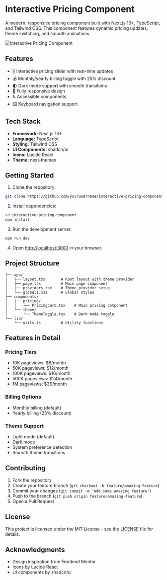 # Interactive Pricing Component

A modern, responsive pricing component built with Next.js 13+, TypeScript, and Tailwind CSS. This component features dynamic pricing updates, theme switching, and smooth animations.

![Interactive Pricing Component](https://images.unsplash.com/photo-1567427017947-545c5f8d16ad?auto=format&fit=crop&q=80&w=1000)

## Features

- 🎚️ Interactive pricing slider with real-time updates
- 💰 Monthly/yearly billing toggle with 25% discount
- 🌓 Dark mode support with smooth transitions
- 📱 Fully responsive design
- ♿ Accessible components
- ⌨️ Keyboard navigation support

## Tech Stack

- **Framework:** Next.js 13+
- **Language:** TypeScript
- **Styling:** Tailwind CSS
- **UI Components:** shadcn/ui
- **Icons:** Lucide React
- **Theme:** next-themes

## Getting Started

1. Clone the repository:
```bash
git clone https://github.com/yourusername/interactive-pricing-component.git
```

2. Install dependencies:
```bash
cd interactive-pricing-component
npm install
```

3. Run the development server:
```bash
npm run dev
```

4. Open [http://localhost:3000](http://localhost:3000) in your browser.

## Project Structure

```
├── app/
│   ├── layout.tsx       # Root layout with theme provider
│   ├── page.tsx         # Main page component
│   ├── providers.tsx    # Theme provider setup
│   └── globals.css      # Global styles
├── components/
│   ├── pricing/
│   │   └── PricingCard.tsx    # Main pricing component
│   └── theme/
│       └── ThemeToggle.tsx    # Dark mode toggle
└── lib/
    └── utils.ts         # Utility functions
```

## Features in Detail

### Pricing Tiers
- 10K pageviews: $8/month
- 50K pageviews: $12/month
- 100K pageviews: $16/month
- 500K pageviews: $24/month
- 1M pageviews: $36/month

### Billing Options
- Monthly billing (default)
- Yearly billing (25% discount)

### Theme Support
- Light mode (default)
- Dark mode
- System preference detection
- Smooth theme transitions

## Contributing

1. Fork the repository
2. Create your feature branch (`git checkout -b feature/amazing-feature`)
3. Commit your changes (`git commit -m 'Add some amazing feature'`)
4. Push to the branch (`git push origin feature/amazing-feature`)
5. Open a Pull Request

## License

This project is licensed under the MIT License - see the [LICENSE](LICENSE) file for details.

## Acknowledgments

- Design inspiration from Frontend Mentor
- Icons by Lucide React
- UI components by shadcn/ui
